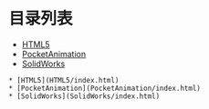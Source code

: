 
# 目录列表
* [HTML5](HTML5/index.html)
* [PocketAnimation](PocketAnimation/index.html)
* [SolidWorks](SolidWorks/index.html)


```mind:height=300,title=内容概要,color
* [HTML5](HTML5/index.html)
* [PocketAnimation](PocketAnimation/index.html)
* [SolidWorks](SolidWorks/index.html)
```
